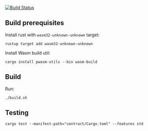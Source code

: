 [![Build Status](https://travis-ci.org/paritytech/pwasm-token-example.svg?branch=master)](https://travis-ci.org/paritytech/pwasm-token-example)
## Build prerequisites
Install rust with `wasm32-unknown-unknown` target:
```
rustup target add wasm32-unknown-unknown
```
Install Wasm build util:
```
cargo install pwasm-utils --bin wasm-build
```
## Build
Run:
```
./build.sh
```
## Testing
```
cargo test --manifest-path="contract/Cargo.toml" --features std
```
